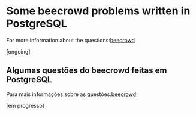 # Some beecrowd problems written in PostgreSQL
For more information about the questions:[beecrowd](https://www.beecrowd.com.br/judge/pt/problems/index/9)

[ongoing]


## Algumas questões do beecrowd feitas em PostgreSQL

Para mais informações sobre as questões:[beecrowd](https://www.beecrowd.com.br/judge/pt/problems/index/9)

[em progresso]

